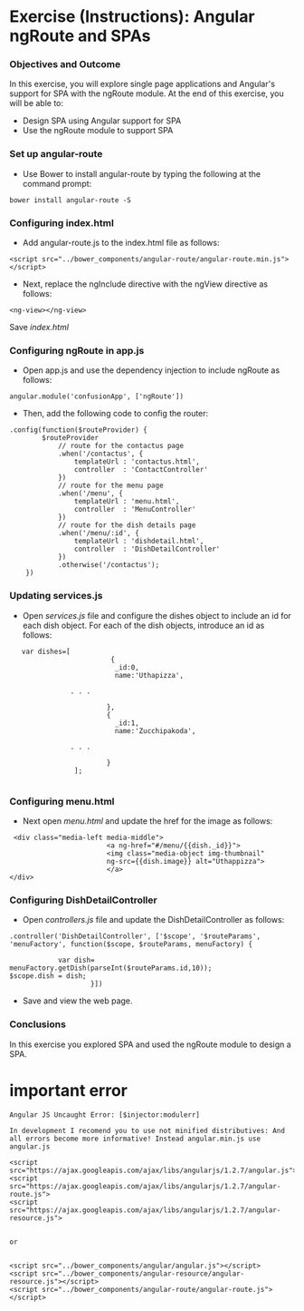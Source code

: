 # Exercise (Instructions): Angular ngRoute and SPAs

### Objectives and Outcome

In this exercise, you will explore single page applications and Angular's support for SPA with the ngRoute module. At the end of this exercise, you will be able to:

- Design SPA using Angular support for SPA
- Use the ngRoute module to support SPA

### Set up angular-route

- Use Bower to install angular-route by typing the following at the command prompt:

```
bower install angular-route -S
```

### Configuring index.html

- Add angular-route.js to the index.html file as follows:

```
<script src="../bower_components/angular-route/angular-route.min.js"></script>
```

- Next, replace the ngInclude directive with the ngView directive as follows:

```
<ng-view></ng-view>
```

Save *index.html*

### Configuring ngRoute in app.js

- Open app.js and use the dependency injection to include ngRoute as follows:

```
angular.module('confusionApp', ['ngRoute'])
```

- Then, add the following code to config the router:

```
.config(function($routeProvider) {
        $routeProvider
            // route for the contactus page
            .when('/contactus', {
                templateUrl : 'contactus.html',
                controller  : 'ContactController'
            })
            // route for the menu page
            .when('/menu', {
                templateUrl : 'menu.html',
                controller  : 'MenuController'
            })
            // route for the dish details page
            .when('/menu/:id', {
                templateUrl : 'dishdetail.html',
                controller  : 'DishDetailController'
            })
            .otherwise('/contactus');
    })
```

### Updating services.js

- Open *services.js* file and configure the dishes object to include an id for each dish object. For each of the dish objects, introduce an id as follows:

```
   var dishes=[
                         {
                          _id:0,
                          name:'Uthapizza',

               . . .

                        },
                        {
                          _id:1,
                          name:'Zucchipakoda',

               . . .

                        }
                ];
 
```

### Configuring menu.html

- Next open *menu.html* and update the href for the image as follows:

```
 <div class="media-left media-middle">
                        <a ng-href="#/menu/{{dish._id}}">
                        <img class="media-object img-thumbnail"
                        ng-src={{dish.image}} alt="Uthappizza">
                        </a>
</div>
```

### Configuring DishDetailController

- Open *controllers.js* file and update the DishDetailController as follows:

```
.controller('DishDetailController', ['$scope', '$routeParams', 'menuFactory', function($scope, $routeParams, menuFactory) {

            var dish= menuFactory.getDish(parseInt($routeParams.id,10));                        $scope.dish = dish;
                    }])
```

- Save and view the web page.

### Conclusions

In this exercise you explored SPA and used the ngRoute module to design a SPA.

# important error

```
Angular JS Uncaught Error: [$injector:modulerr]

In development I recomend you to use not minified distributives: And all errors become more informative! Instead angular.min.js use angular.js

<script src="https://ajax.googleapis.com/ajax/libs/angularjs/1.2.7/angular.js">     
<script src="https://ajax.googleapis.com/ajax/libs/angularjs/1.2.7/angular-route.js">
<script src="https://ajax.googleapis.com/ajax/libs/angularjs/1.2.7/angular-resource.js">


or 


<script src="../bower_components/angular/angular.js"></script>
<script src="../bower_components/angular-resource/angular-resource.js"></script>
<script src="../bower_components/angular-route/angular-route.js"></script>

```